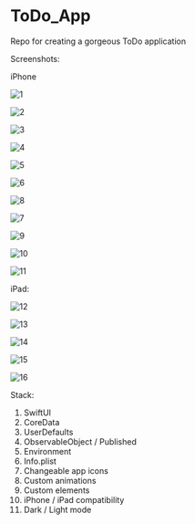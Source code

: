 # ToDo_App
Repo for creating a gorgeous ToDo application


Screenshots:
 
 iPhone
 
![1](https://user-images.githubusercontent.com/95411693/201657196-470cd339-ba0e-4874-85fd-55a809604ae5.png)

![2](https://user-images.githubusercontent.com/95411693/201657206-464b6aba-bcf7-4658-80d0-931270259cdd.png)

![3](https://user-images.githubusercontent.com/95411693/201657213-ed4ad443-a257-4882-b00b-3f03965b1165.png)

![4](https://user-images.githubusercontent.com/95411693/201657237-1d7069fd-2b34-449e-9f67-28d9aeca4d44.png)

![5](https://user-images.githubusercontent.com/95411693/201657257-d2da455a-9f73-4811-8081-0d9322c60775.png)

![6](https://user-images.githubusercontent.com/95411693/201657274-192ce923-50a2-455f-b56e-74603fb7e41b.png)

![8](https://user-images.githubusercontent.com/95411693/201657281-66d28461-d8c0-4908-ac1d-34390c88821f.png)

![7](https://user-images.githubusercontent.com/95411693/201657289-45dce7ef-51d2-4b14-8715-15814968ba30.png)

![9](https://user-images.githubusercontent.com/95411693/201657293-2bfdcd17-3903-4af6-bdd7-e1e6600ed45c.png)

![10](https://user-images.githubusercontent.com/95411693/201657305-c8777fe7-ff2a-4709-b12a-12dd099a4114.png)

![11](https://user-images.githubusercontent.com/95411693/201657323-194cf24e-603b-47dc-8608-3e4cfc190919.png)


iPad:

![12](https://user-images.githubusercontent.com/95411693/201657375-b0feb580-046b-42a2-8358-765cd051e2ce.png)


![13](https://user-images.githubusercontent.com/95411693/201657391-c4d22c40-3067-4fc0-96df-a1507cd70776.png)


![14](https://user-images.githubusercontent.com/95411693/201657436-b87c4aec-a086-4c55-8c64-2ae89003e29e.png)


![15](https://user-images.githubusercontent.com/95411693/201657493-2e10afec-95bb-4768-9980-4a75498145c7.png)


![16](https://user-images.githubusercontent.com/95411693/201657511-3a11252c-84ed-4d4f-af28-1a1e50c5abd6.png)



Stack:
1. SwiftUI
2. CoreData
3. UserDefaults
4. ObservableObject / Published
5. Environment
6. Info.plist
7. Changeable app icons
8. Custom animations
9. Custom elements
10. iPhone / iPad compatibility
11. Dark / Light mode

